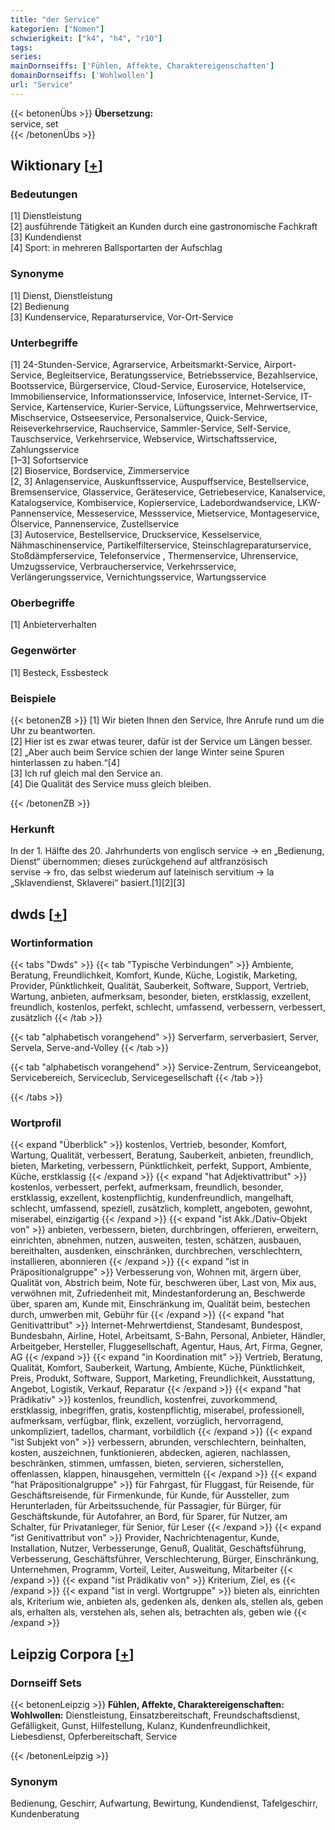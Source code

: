 ```yaml
---
title: "der Service"
kategorien: ["Nomen"]
schwierigkeit: ["k4", "h4", "r10"]
tags:
series:
mainDornseiffs: ['Fühlen, Affekte, Charaktereigenschaften']
domainDornseiffs: ['Wohlwollen']
url: "Service"
---
```


{{< betonenÜbs >}}
**Übersetzung:**  
service, set  
{{< /betonenÜbs >}}

## Wiktionary [[+](https://de.wiktionary.org/wiki/Service)]

### Bedeutungen
[1] Dienstleistung  
[2] ausführende Tätigkeit an Kunden durch eine gastronomische Fachkraft  
[3] Kundendienst  
[4] Sport: in mehreren Ballsportarten der Aufschlag  

### Synonyme
[1] Dienst, Dienstleistung  
[2] Bedienung  
[3] Kundenservice, Reparaturservice, Vor-Ort-Service  

### Unterbegriffe
[1] 24-Stunden-Service, Agrarservice, Arbeitsmarkt-Service, Airport-Service, Begleitservice, Beratungsservice, Betriebsservice, Bezahlservice, Bootsservice, Bürgerservice, Cloud-Service, Euroservice, Hotelservice, Immobilienservice, Informationsservice, Infoservice, Internet-Service, IT-Service, Kartenservice, Kurier-Service, Lüftungsservice, Mehrwertservice, Mischservice, Ostseeservice, Personalservice, Quick-Service, Reiseverkehrservice, Rauchservice, Sammler-Service, Self-Service, Tauschservice, Verkehrservice, Webservice, Wirtschaftsservice, Zahlungsservice  
[1–3] Sofortservice  
[2] Bioservice, Bordservice, Zimmerservice  
[2, 3] Anlagenservice, Auskunftsservice, Auspuffservice, Bestellservice, Bremsenservice, Glasservice, Geräteservice, Getriebeservice, Kanalservice, Katalogservice, Kombiservice, Kopierservice, Ladebordwandservice, LKW-Pannenservice, Messeservice, Messservice, Mietservice, Montageservice, Ölservice, Pannenservice, Zustellservice  
[3] Autoservice, Bestellservice, Druckservice, Kesselservice, Nähmaschinenservice, Partikelfilterservice, Steinschlagreparaturservice, Stoßdämpferservice, Telefonservice , Thermenservice, Uhrenservice, Umzugsservice, Verbraucherservice‎, Verkehrsservice, Verlängerungsservice, Vernichtungsservice, Wartungsservice  

### Oberbegriffe
[1] Anbieterverhalten  

### Gegenwörter
[1] Besteck, Essbesteck  

### Beispiele
{{< betonenZB >}}
[1] Wir bieten Ihnen den Service, Ihre Anrufe rund um die Uhr zu beantworten.  
[2] Hier ist es zwar etwas teurer, dafür ist der Service um Längen besser.  
[2] „Aber auch beim Service schien der lange Winter seine Spuren hinterlassen zu haben.“[4]  
[3] Ich ruf gleich mal den Service an.  
[4] Die Qualität des Service muss gleich bleiben.  

{{< /betonenZB >}}
### Herkunft
In der 1. Hälfte des 20. Jahrhunderts von englisch service → en „Bedienung, Dienst“ übernommen; dieses zurückgehend auf altfranzösisch servise → fro, das selbst wiederum auf lateinisch servitium → la „Sklavendienst, Sklaverei“ basiert.[1][2][3]  



## dwds [[+](https://www.dwds.de/wb/Service)]

### Wortinformation
{{< tabs "Dwds" >}}
{{< tab "Typische Verbindungen" >}}
Ambiente, Beratung, Freundlichkeit, Komfort, Kunde, Küche, Logistik, Marketing, Provider, Pünktlichkeit, Qualität, Sauberkeit, Software, Support, Vertrieb, Wartung, anbieten, aufmerksam, besonder, bieten, erstklassig, exzellent, freundlich, kostenlos, perfekt, schlecht, umfassend, verbessern, verbessert, zusätzlich
{{< /tab >}}

{{< tab "alphabetisch vorangehend" >}}
Serverfarm, serverbasiert, Server, Servela, Serve-and-Volley
{{< /tab >}}

{{< tab "alphabetisch vorangehend" >}}
Service-Zentrum, Serviceangebot, Servicebereich, Serviceclub, Servicegesellschaft
{{< /tab >}}

{{< /tabs >}}

### Wortprofil
{{< expand "Überblick" >}} kostenlos, Vertrieb, besonder, Komfort, Wartung, Qualität, verbessert, Beratung, Sauberkeit, anbieten, freundlich, bieten, Marketing, verbessern, Pünktlichkeit, perfekt, Support, Ambiente, Küche, erstklassig {{< /expand >}}
{{< expand "hat Adjektivattribut" >}} kostenlos, verbessert, perfekt, aufmerksam, freundlich, besonder, erstklassig, exzellent, kostenpflichtig, kundenfreundlich, mangelhaft, schlecht, umfassend, speziell, zusätzlich, komplett, angeboten, gewohnt, miserabel, einzigartig {{< /expand >}}
{{< expand "ist Akk./Dativ-Objekt von" >}} anbieten, verbessern, bieten, durchbringen, offerieren, erweitern, einrichten, abnehmen, nutzen, ausweiten, testen, schätzen, ausbauen, bereithalten, ausdenken, einschränken, durchbrechen, verschlechtern, installieren, abonnieren {{< /expand >}}
{{< expand "ist in Präpositionalgruppe" >}} Verbesserung von, Wohnen mit, ärgern über, Qualität von, Abstrich beim, Note für, beschweren über, Last von, Mix aus, verwöhnen mit, Zufriedenheit mit, Mindestanforderung an, Beschwerde über, sparen am, Kunde mit, Einschränkung im, Qualität beim, bestechen durch, umwerben mit, Gebühr für {{< /expand >}}
{{< expand "hat Genitivattribut" >}} Internet-Mehrwertdienst, Standesamt, Bundespost, Bundesbahn, Airline, Hotel, Arbeitsamt, S-Bahn, Personal, Anbieter, Händler, Arbeitgeber, Hersteller, Fluggesellschaft, Agentur, Haus, Art, Firma, Gegner, AG {{< /expand >}}
{{< expand "in Koordination mit" >}} Vertrieb, Beratung, Qualität, Komfort, Sauberkeit, Wartung, Ambiente, Küche, Pünktlichkeit, Preis, Produkt, Software, Support, Marketing, Freundlichkeit, Ausstattung, Angebot, Logistik, Verkauf, Reparatur {{< /expand >}}
{{< expand "hat Prädikativ" >}} kostenlos, freundlich, kostenfrei, zuvorkommend, erstklassig, inbegriffen, gratis, kostenpflichtig, miserabel, professionell, aufmerksam, verfügbar, flink, exzellent, vorzüglich, hervorragend, unkompliziert, tadellos, charmant, vorbildlich {{< /expand >}}
{{< expand "ist Subjekt von" >}} verbessern, abrunden, verschlechtern, beinhalten, kosten, auszeichnen, funktionieren, abdecken, agieren, nachlassen, beschränken, stimmen, umfassen, bieten, servieren, sicherstellen, offenlassen, klappen, hinausgehen, vermitteln {{< /expand >}}
{{< expand "hat Präpositionalgruppe" >}} für Fahrgast, für Fluggast, für Reisende, für Geschäftsreisende, für Firmenkunde, für Kunde, für Aussteller, zum Herunterladen, für Arbeitssuchende, für Passagier, für Bürger, für Geschäftskunde, für Autofahrer, an Bord, für Sparer, für Nutzer, am Schalter, für Privatanleger, für Senior, für Leser {{< /expand >}}
{{< expand "ist Genitivattribut von" >}} Provider, Nachrichtenagentur, Kunde, Installation, Nutzer, Verbesserunge, Genuß, Qualität, Geschäftsführung, Verbesserung, Geschäftsführer, Verschlechterung, Bürger, Einschränkung, Unternehmen, Programm, Vorteil, Leiter, Ausweitung, Mitarbeiter {{< /expand >}}
{{< expand "ist Prädikativ von" >}} Kriterium, Ziel, es {{< /expand >}}
{{< expand "ist in vergl. Wortgruppe" >}} bieten als, einrichten als, Kriterium wie, anbieten als, gedenken als, denken als, stellen als, geben als, erhalten als, verstehen als, sehen als, betrachten als, geben wie {{< /expand >}}

## Leipzig Corpora [[+](https://corpora.uni-leipzig.de/en/res?word=Service&corpusId=deu_newscrawl-public_2018)]

### Dornseiff Sets
{{< betonenLeipzig >}}
**Fühlen, Affekte, Charaktereigenschaften:**  
**Wohlwollen:** Dienstleistung, Einsatzbereitschaft, Freundschaftsdienst, Gefälligkeit, Gunst, Hilfestellung, Kulanz, Kundenfreundlichkeit, Liebesdienst, Opferbereitschaft, Service  

{{< /betonenLeipzig >}}

### Synonym
Bedienung, Geschirr, Aufwartung, Bewirtung, Kundendienst, Tafelgeschirr, Kundenberatung

